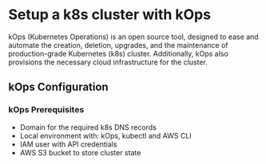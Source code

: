 # Setup a k8s cluster with kOps

kOps (Kubernetes Operations) is an open source tool, designed to ease and automate the creation, deletion, upgrades, and the maintenance of production-grade Kubernetes (k8s) cluster. Additionally, kOps also provisions the necessary cloud infrastructure for the cluster. 

## kOps Configuration

### kOps Prerequisites
* Domain for the required k8s DNS records
* Local environment with: kOps, kubectl and AWS CLI
* IAM user with API credentials
* AWS S3 bucket to store cluster state

